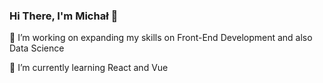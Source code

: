 

                     

 ### Hi There, I'm Michał 👋
 
🔭 I’m  working on expanding my skills on Front-End Development and also Data Science

🌱 I’m currently learning React and Vue

